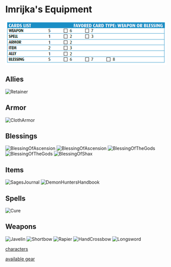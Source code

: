 # Imrijka's Equipment
![a](../p1/I3.PNG)

## Allies
<img src="https://drive.google.com/uc?export=view&id=1ybM6eiFVIUWOkuZpa3-JVViLGXhG4_J_" alt="Retainer" width="200"/>

## Armor
<img src="https://drive.google.com/uc?export=view&id=1-eI4b_8Bz2xqhrlqm7Lfp0nNkXxychuA" alt="ClothArmor" width="200"/>

## Blessings
<img src="https://drive.google.com/uc?export=view&id=1--G2FwECtogiJaCAzQE2_2PQO0NiEgdS" alt="BlessingOfAscension" width="200"/> <img src="https://drive.google.com/uc?export=view&id=1--G2FwECtogiJaCAzQE2_2PQO0NiEgdS" alt="BlessingOfAscension" width="200"/> <img src="https://drive.google.com/uc?export=view&id=1z35bGK6VSERh-jV-7yQ_rW4ehnMb_Xan" alt="BlessingOfTheGods" width="200"/> <img src="https://drive.google.com/uc?export=view&id=1z35bGK6VSERh-jV-7yQ_rW4ehnMb_Xan" alt="BlessingOfTheGods" width="200"/> <img src="https://drive.google.com/uc?export=view&id=1z7_dooM2UOLRwQZU6Xs4_CrnAR4G-34l" alt="BlessingOfShax" width="200"/>

## Items
<img src="https://drive.google.com/uc?export=view&id=1zOCHc5nNP8BYZlo35zXvT0ajICaIxFSt" alt="SagesJournal" width="200"/> <img src="https://drive.google.com/uc?export=view&id=1ze76AsS3_rzrPRfwSL40Gn6wdXb1MnC5" alt="DemonHuntersHandbook" width="200"/>

## Spells
<img src="https://drive.google.com/uc?export=view&id=1JBeNtSlzgUWQO3UG7xSjo019WreQZXkz" alt="Cure" width="200"/>

## Weapons
<img src="https://drive.google.com/uc?export=view&id=1wFRiey9fbgB3kxk6lbSHXOFxQEgXNXI0" alt="Javelin" width="200"/> <img src="https://drive.google.com/uc?export=view&id=1dBNecCrdEJs-5JBMQ06S6JsjvdF2UIlh" alt="Shortbow" width="200"/> <img src="https://drive.google.com/uc?export=view&id=1jcw1KFE5zbLPGWiQK7i4XQyx03D_u1d0" alt="Rapier" width="200"/> <img src="https://drive.google.com/uc?export=view&id=1yNipjwxHv76o-10YBJFNoQCLUsFh0Lku" alt="HandCrossbow" width="200"/> <img src="https://drive.google.com/uc?export=view&id=1WsNeRLZBMWssBWIc0TcsFG2c-3ZSU0p8" alt="Longsword" width="200"/>

[characters](../p1/characters.md#characters)

[available gear](available_loot.md#available-gear)
